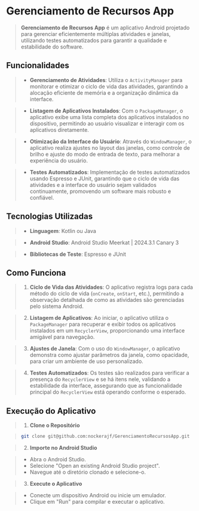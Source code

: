 # Gerenciamento de Recursos App

> **Gerenciamento de Recursos App** é um aplicativo Android projetado para gerenciar eficientemente múltiplas atividades e janelas, utilizando testes automatizados para garantir a qualidade e estabilidade do software.

## Funcionalidades

> - **Gerenciamento de Atividades**: Utiliza o `ActivityManager` para monitorar e otimizar o ciclo de vida das atividades, garantindo a alocação eficiente de memória e a organização dinâmica da interface.

> - **Listagem de Aplicativos Instalados**: Com o `PackageManager`, o aplicativo exibe uma lista completa dos aplicativos instalados no dispositivo, permitindo ao usuário visualizar e interagir com os aplicativos diretamente.

> - **Otimização da Interface do Usuário**: Através do `WindowManager`, o aplicativo realiza ajustes no layout das janelas, como controle de brilho e ajuste do modo de entrada de texto, para melhorar a experiência do usuário.

> - **Testes Automatizados**: Implementação de testes automatizados usando Espresso e JUnit, garantindo que o ciclo de vida das atividades e a interface do usuário sejam validados continuamente, promovendo um software mais robusto e confiável.

## Tecnologias Utilizadas

> - **Linguagem**: Kotlin ou Java

> - **Android Studio**: Android Studio Meerkat | 2024.3.1 Canary 3

> - **Bibliotecas de Teste**: Espresso e JUnit

## Como Funciona

> 1. **Ciclo de Vida das Atividades**: O aplicativo registra logs para cada método do ciclo de vida (`onCreate`, `onStart`, etc.), permitindo a observação detalhada de como as atividades são gerenciadas pelo sistema Android.

> 2. **Listagem de Aplicativos**: Ao iniciar, o aplicativo utiliza o `PackageManager` para recuperar e exibir todos os aplicativos instalados em um `RecyclerView`, proporcionando uma interface amigável para navegação.

> 3. **Ajustes de Janela**: Com o uso do `WindowManager`, o aplicativo demonstra como ajustar parâmetros da janela, como opacidade, para criar um ambiente de uso personalizado.

> 4. **Testes Automatizados**: Os testes são realizados para verificar a presença do `RecyclerView` e se há itens nele, validando a estabilidade da interface, assegurando que as funcionalidade principal do `RecyclerView` está operando conforme o esperado.

## Execução do Aplicativo

> 1. **Clone o Repositório**

>    ```bash
>    git clone git@github.com:nockerajf/GerenciamentoRecursosApp.git
>    ```

> 2. **Importe no Android Studio**

>    - Abra o Android Studio.
>    - Selecione "Open an existing Android Studio project".
>    - Navegue até o diretório clonado e selecione-o.

> 3. **Execute o Aplicativo**

>    - Conecte um dispositivo Android ou inicie um emulador.
>    - Clique em "Run" para compilar e executar o aplicativo.
